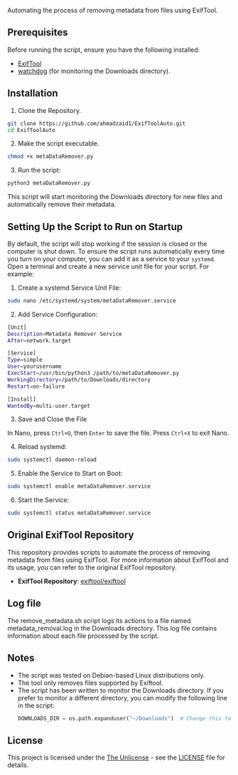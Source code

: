 
Automating the process of removing metadata from files using ExifTool.


## Prerequisites
Before running the script, ensure you have the following installed:
- [ExifTool](https://exiftool.org/)
- [watchdog](https://github.com/gorakhargosh/watchdog)  (for monitoring the Downloads directory).

## Installation
1. Clone the Repository.
```bash
git clone https://github.com/ahmadzaid1/ExifToolAuto.git
cd ExifToolAuto
```
2. Make the script executable.
```bash
chmod +x metaDataRemover.py
```
3. Run the script:
```bash 
python3 metaDataRemover.py
```
This script will start monitoring the Downloads directory for new files and automatically remove their metadata.

## Setting Up the Script to Run on Startup
By default, the script will stop working if the session is closed or the computer is shut down. To ensure the script runs automatically every time you turn on your computer, you can add it as a service to your `systemd`.
Open a terminal and create a new service unit file for your script. For example:
1. Create a systemd Service Unit File:
```bash 
sudo nano /etc/systemd/system/metaDataRemover.service
```
2. Add Service Configuration:
```bash
[Unit]
Description=Metadata Remover Service
After=network.target

[Service]
Type=simple
User=yourusername
ExecStart=/usr/bin/python3 /path/to/metaDataRemover.py
WorkingDirectory=/path/to/Downloads/directory
Restart=on-failure

[Install]
WantedBy=multi-user.target
```
3. Save and Close the File

  In Nano, press `Ctrl+O`, then `Enter` to save the file. Press `Ctrl+X` to exit Nano.
  
4. Reload systemd:
```bash
sudo systemctl daemon-reload
```
5. Enable the Service to Start on Boot:
```bash
sudo systemctl enable metaDataRemover.service
```
6. Start the Service:
```bash
sudo systemctl status metaDataRemover.service
```
## Original ExifTool Repository

This repository provides scripts to automate the process of removing metadata from files using ExifTool. For more information about ExifTool and its usage, you can refer to the original ExifTool repository.

-   **ExifTool Repository**: [exiftool/exiftool](https://github.com/exiftool/exiftool)
## Log file
The remove_metadata.sh script logs its actions to a file named metadata_removal.log in the Downloads directory. This log file contains information about each file processed by the script.
## Notes

- The script was tested on Debian-based Linux distributions only.
- The tool only removes files supported by Exiftool.
- The script has been written to monitor the Downloads directory. If you prefer to monitor a different directory, you can modify the following line in the script:
  ```python
  DOWNLOADS_DIR = os.path.expanduser("~/Downloads")  # Change this to your desired directory
  ```

## License

This project is licensed under the [The Unlicense](https://unlicense.org/) - see the [LICENSE](https://github.com/ahmadzaid1/ExifToolAuto/blob/main/LICENSE) file for details.

